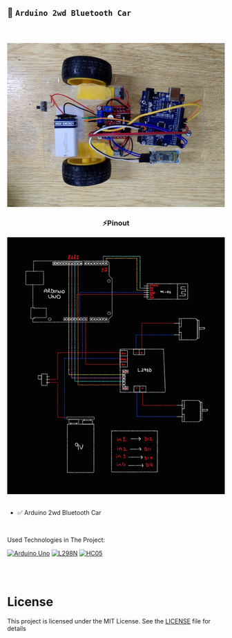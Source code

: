 ## 🚗 `Arduino 2wd Bluetooth Car`

<br>

<div align="center">
<h3> </h3>
<img src="./images/image.jpg" alt="image">
<h3>⚡Pinout </h3>
<img src="./images/pinout.jpg" alt="pinout">
</div>

<br>

- ✅ Arduino 2wd Bluetooth Car

<br>

Used Technologies in The Project:

[![Arduino Uno](https://img.shields.io/badge/Arduino%20Uno-C70D2C?style=for-the-badge&logo=arduino&color=00878F)](https://docs.arduino.cc/hardware/uno-rev3/)
[![L298N](https://img.shields.io/badge/L298N-000?style=for-the-badge&logo=eclipsemosquitto&logoColor=white&color=DD0700)](https://www.alldatasheet.com/view.jsp?Searchword=L298n&gad_source=1&gclid=CjwKCAiA9IC6BhA3EiwAsbltON8kmVxIETXAPCl8mVarsSdeAJuvri2jMEm5V7ZbNZbFCp66PVuZfxoCUIcQAvD_BwE)
[![HC05](https://img.shields.io/badge/HC05-C70D2C?style=for-the-badge&logo=bluetooth&logoColor=white&color=071D49)](https://www.alldatasheet.com/view.jsp?Searchword=Datasheet%20hc05&gad_source=1&gclid=CjwKCAiA9IC6BhA3EiwAsbltOOJUz2tcgMheoQbCFWhv-0BvJ4TH92rVzIUGTgXeiOslFCKe1YtvIBoCP-kQAvD_BwE)

<br>

<br>

# License

This project is licensed under the MIT License. See the [LICENSE](LICENSE) file for details
